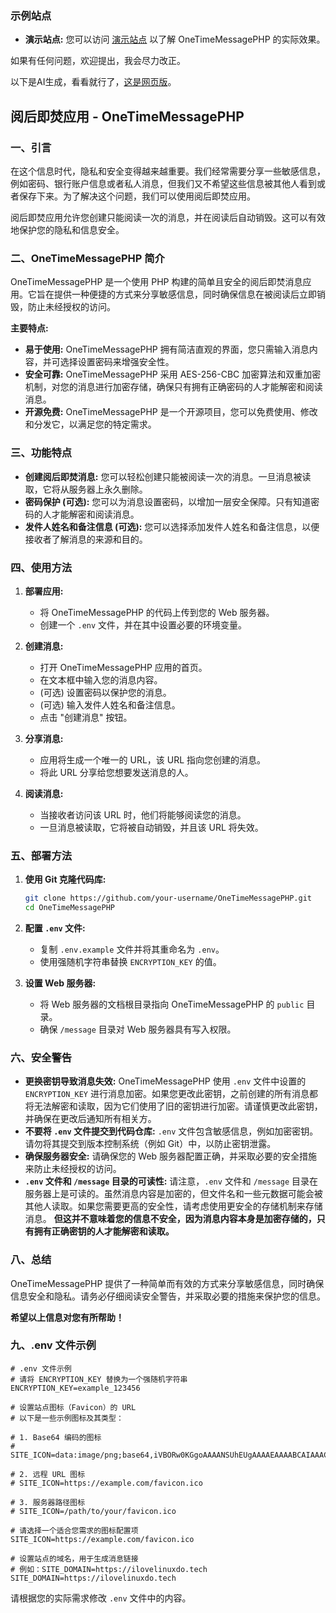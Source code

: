 ### 示例站点

- **演示站点:** 您可以访问 [演示站点](https://ilovelinuxdo.tech) 以了解 OneTimeMessagePHP 的实际效果。

如果有任何问题，欢迎提出，我会尽力改正。

以下是AI生成，看看就行了，[这是网页版](https://ilovelinuxdo.tech/introduce.html)。

## 阅后即焚应用 - OneTimeMessagePHP

### 一、引言

在这个信息时代，隐私和安全变得越来越重要。我们经常需要分享一些敏感信息，例如密码、银行账户信息或者私人消息，但我们又不希望这些信息被其他人看到或者保存下来。为了解决这个问题，我们可以使用阅后即焚应用。

阅后即焚应用允许您创建只能阅读一次的消息，并在阅读后自动销毁。这可以有效地保护您的隐私和信息安全。

### 二、OneTimeMessagePHP 简介

OneTimeMessagePHP 是一个使用 PHP 构建的简单且安全的阅后即焚消息应用。它旨在提供一种便捷的方式来分享敏感信息，同时确保信息在被阅读后立即销毁，防止未经授权的访问。

**主要特点:**

- **易于使用:** OneTimeMessagePHP 拥有简洁直观的界面，您只需输入消息内容，并可选择设置密码来增强安全性。
- **安全可靠:** OneTimeMessagePHP 采用 AES-256-CBC 加密算法和双重加密机制，对您的消息进行加密存储，确保只有拥有正确密码的人才能解密和阅读消息。
- **开源免费:** OneTimeMessagePHP 是一个开源项目，您可以免费使用、修改和分发它，以满足您的特定需求。

### 三、功能特点

- **创建阅后即焚消息:** 您可以轻松创建只能被阅读一次的消息。一旦消息被读取，它将从服务器上永久删除。
- **密码保护 (可选):** 您可以为消息设置密码，以增加一层安全保障。只有知道密码的人才能解密和阅读消息。
- **发件人姓名和备注信息 (可选):** 您可以选择添加发件人姓名和备注信息，以便接收者了解消息的来源和目的。

### 四、使用方法

1. **部署应用:**
    - 将 OneTimeMessagePHP 的代码上传到您的 Web 服务器。
    - 创建一个 `.env` 文件，并在其中设置必要的环境变量。

2. **创建消息:**
    - 打开 OneTimeMessagePHP 应用的首页。
    - 在文本框中输入您的消息内容。
    - (可选) 设置密码以保护您的消息。
    - (可选) 输入发件人姓名和备注信息。
    - 点击 "创建消息" 按钮。

3. **分享消息:**
    - 应用将生成一个唯一的 URL，该 URL 指向您创建的消息。
    - 将此 URL 分享给您想要发送消息的人。

4. **阅读消息:**
    - 当接收者访问该 URL 时，他们将能够阅读您的消息。
    - 一旦消息被读取，它将被自动销毁，并且该 URL 将失效。

### 五、部署方法

1. **使用 Git 克隆代码库:**
    ```bash
    git clone https://github.com/your-username/OneTimeMessagePHP.git
    cd OneTimeMessagePHP
    ```

2. **配置 `.env` 文件:**
    - 复制 `.env.example` 文件并将其重命名为 `.env`。
    - 使用强随机字符串替换 `ENCRYPTION_KEY` 的值。

3. **设置 Web 服务器:**
    - 将 Web 服务器的文档根目录指向 OneTimeMessagePHP 的 `public` 目录。
    - 确保 `/message` 目录对 Web 服务器具有写入权限。


### 六、安全警告

- **更换密钥导致消息失效:** OneTimeMessagePHP 使用 `.env` 文件中设置的 `ENCRYPTION_KEY` 进行消息加密。如果您更改此密钥，之前创建的所有消息都将无法解密和读取，因为它们使用了旧的密钥进行加密。请谨慎更改此密钥，并确保在更改后通知所有相关方。
- **不要将 `.env` 文件提交到代码仓库:** `.env` 文件包含敏感信息，例如加密密钥。请勿将其提交到版本控制系统（例如 Git）中，以防止密钥泄露。
- **确保服务器安全:** 请确保您的 Web 服务器配置正确，并采取必要的安全措施来防止未经授权的访问。
- **`.env` 文件和 `/message` 目录的可读性:** 请注意，`.env` 文件和 `/message` 目录在服务器上是可读的。虽然消息内容是加密的，但文件名和一些元数据可能会被其他人读取。如果您需要更高的安全性，请考虑使用更安全的存储机制来存储消息。 **但这并不意味着您的信息不安全，因为消息内容本身是加密存储的，只有拥有正确密钥的人才能解密和读取。**

### 八、总结

OneTimeMessagePHP 提供了一种简单而有效的方式来分享敏感信息，同时确保信息安全和隐私。请务必仔细阅读安全警告，并采取必要的措施来保护您的信息。

**希望以上信息对您有所帮助！** 

### 九、.env 文件示例

```env
# .env 文件示例
# 请将 ENCRYPTION_KEY 替换为一个强随机字符串
ENCRYPTION_KEY=example_123456

# 设置站点图标（Favicon）的 URL
# 以下是一些示例图标及其类型：

# 1. Base64 编码的图标
# SITE_ICON=data:image/png;base64,iVBORw0KGgoAAAANSUhEUgAAAAEAAAABCAIAAACQd1PeAAAADElEQVQI12P4//8/AAX+Av7czFnnAAAAAElFTkSuQmCC

# 2. 远程 URL 图标
# SITE_ICON=https://example.com/favicon.ico

# 3. 服务器路径图标
# SITE_ICON=/path/to/your/favicon.ico

# 请选择一个适合您需求的图标配置项
SITE_ICON=https://example.com/favicon.ico

# 设置站点的域名，用于生成消息链接
# 例如：SITE_DOMAIN=https://ilovelinuxdo.tech
SITE_DOMAIN=https://ilovelinuxdo.tech
```

请根据您的实际需求修改 `.env` 文件中的内容。
